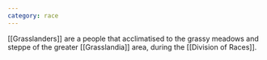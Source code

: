 ```yaml
---
category: race
---
```

[[Grasslanders]] are a people that acclimatised to the grassy meadows and steppe of the greater [[Grasslandia]] area, during the [[Division of Races]].

